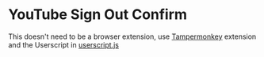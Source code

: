 # YouTube Sign Out Confirm

This doesn't need to be a browser extension, use [Tampermonkey](https://www.tampermonkey.net/) extension and the Userscript in [userscript.js](https://github.com/wis/YT-sign-out-button-confirm/blob/userscript/userscript.js)
